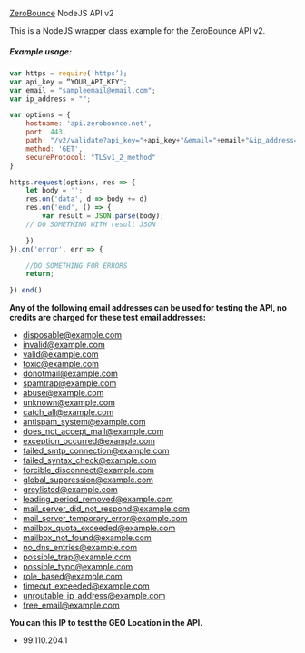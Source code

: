 [ZeroBounce](https://www.zerobounce.net) NodeJS API v2

This is a NodeJS wrapper class example for the ZeroBounce API v2.

##### Example usage:

```javascript
var https = require('https’);
var api_key = “YOUR_API_KEY";
var email = "sampleemail@email.com";
var ip_address = "";

var options = {
    hostname: 'api.zerobounce.net',
    port: 443,
    path: "/v2/validate?api_key="+api_key+"&email="+email+"&ip_address='"+ip_address+"'",
    method: 'GET',
    secureProtocol: "TLSv1_2_method"
}

https.request(options, res => {
    let body = '';
    res.on('data', d => body += d)
    res.on('end', () => {
        var result = JSON.parse(body);
	// DO SOMETHING WITH result JSON

    })
}).on('error', err => {

    //DO SOMETHING FOR ERRORS
    return;

}).end()
```

**Any of the following email addresses can be used for testing the API, no credits are charged for these test email addresses:**
+ disposable@example.com
+ invalid@example.com
+ valid@example.com
+ toxic@example.com
+ donotmail@example.com
+ spamtrap@example.com
+ abuse@example.com
+ unknown@example.com
+ catch_all@example.com
+ antispam_system@example.com
+ does_not_accept_mail@example.com
+ exception_occurred@example.com
+ failed_smtp_connection@example.com
+ failed_syntax_check@example.com
+ forcible_disconnect@example.com
+ global_suppression@example.com
+ greylisted@example.com
+ leading_period_removed@example.com
+ mail_server_did_not_respond@example.com
+ mail_server_temporary_error@example.com
+ mailbox_quota_exceeded@example.com
+ mailbox_not_found@example.com
+ no_dns_entries@example.com
+ possible_trap@example.com
+ possible_typo@example.com
+ role_based@example.com
+ timeout_exceeded@example.com
+ unroutable_ip_address@example.com
+ free_email@example.com

**You can this IP to test the GEO Location in the API.**

+ 99.110.204.1

